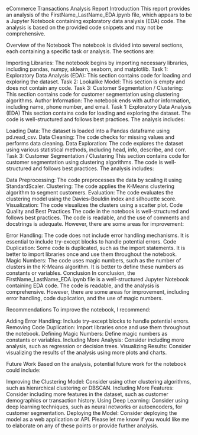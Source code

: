 eCommerce Transactions Analysis Report
Introduction
This report provides an analysis of the FirstName_LastName_EDA.ipynb file, which appears to be a Jupyter Notebook containing exploratory data analysis (EDA) code. The analysis is based on the provided code snippets and may not be comprehensive.

Overview of the Notebook
The notebook is divided into several sections, each containing a specific task or analysis. The sections are:

Importing Libraries: The notebook begins by importing necessary libraries, including pandas, numpy, sklearn, seaborn, and matplotlib.
Task 1: Exploratory Data Analysis (EDA): This section contains code for loading and exploring the dataset.
Task 2: Lookalike Model: This section is empty and does not contain any code.
Task 3: Customer Segmentation / Clustering: This section contains code for customer segmentation using clustering algorithms.
Author Information: The notebook ends with author information, including name, phone number, and email.
Task 1: Exploratory Data Analysis (EDA)
This section contains code for loading and exploring the dataset. The code is well-structured and follows best practices. The analysis includes:

Loading Data: The dataset is loaded into a Pandas dataframe using pd.read_csv.
Data Cleaning: The code checks for missing values and performs data cleaning.
Data Exploration: The code explores the dataset using various statistical methods, including head, info, describe, and corr.
Task 3: Customer Segmentation / Clustering
This section contains code for customer segmentation using clustering algorithms. The code is well-structured and follows best practices. The analysis includes:

Data Preprocessing: The code preprocesses the data by scaling it using StandardScaler.
Clustering: The code applies the K-Means clustering algorithm to segment customers.
Evaluation: The code evaluates the clustering model using the Davies-Bouldin index and silhouette score.
Visualization: The code visualizes the clusters using a scatter plot.
Code Quality and Best Practices
The code in the notebook is well-structured and follows best practices. The code is readable, and the use of comments and docstrings is adequate. However, there are some areas for improvement:

Error Handling: The code does not include error handling mechanisms. It is essential to include try-except blocks to handle potential errors.
Code Duplication: Some code is duplicated, such as the import statements. It is better to import libraries once and use them throughout the notebook.
Magic Numbers: The code uses magic numbers, such as the number of clusters in the K-Means algorithm. It is better to define these numbers as constants or variables.
Conclusion
In conclusion, the FirstName_LastName_EDA.ipynb file is a well-structured Jupyter Notebook containing EDA code. The code is readable, and the analysis is comprehensive. However, there are some areas for improvement, including error handling, code duplication, and the use of magic numbers.

Recommendations
To improve the notebook, I recommend:

Adding Error Handling: Include try-except blocks to handle potential errors.
Removing Code Duplication: Import libraries once and use them throughout the notebook.
Defining Magic Numbers: Define magic numbers as constants or variables.
Including More Analysis: Consider including more analysis, such as regression or decision trees.
Visualizing Results: Consider visualizing the results of the analysis using more plots and charts.

Future Work
Based on the analysis, potential future work for the notebook could include:

Improving the Clustering Model: Consider using other clustering algorithms, such as hierarchical clustering or DBSCAN.
Including More Features: Consider including more features in the dataset, such as customer demographics or transaction history.
Using Deep Learning: Consider using deep learning techniques, such as neural networks or autoencoders, for customer segmentation.
Deploying the Model: Consider deploying the model as a web application or API.
Please let me know if you would like me to elaborate on any of these points or provide further analysis.

